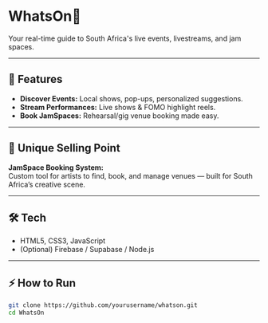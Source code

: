 # WhatsOn📍
Your real-time guide to South Africa's live events, livestreams, and jam spaces.

---

## 🌟 Features
- **Discover Events:** Local shows, pop-ups, personalized suggestions.
- **Stream Performances:** Live shows & FOMO highlight reels.
- **Book JamSpaces:** Rehearsal/gig venue booking made easy.

---

## 🚀 Unique Selling Point
**JamSpace Booking System:**  
Custom tool for artists to find, book, and manage venues — built for South Africa’s creative scene.

---

## 🛠 Tech
- HTML5, CSS3, JavaScript
- (Optional) Firebase / Supabase / Node.js

---

## ⚡ How to Run
```bash
git clone https://github.com/yourusername/whatson.git
cd WhatsOn
